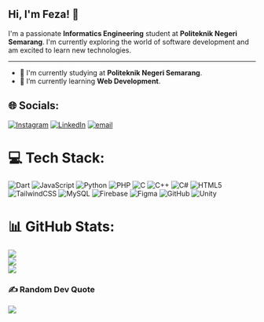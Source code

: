 ## Hi, I'm Feza! 👋

<p>
  I'm a passionate <b>Informatics Engineering</b> student at <b>Politeknik Negeri Semarang</b>. I'm currently exploring the world of software development and am excited to learn new technologies.
</p>

---

- 🏫 I'm currently studying at **Politeknik Negeri Semarang**.
- 🌱 I’m currently learning **Web Development**.

## 🌐 Socials:
[![Instagram](https://img.shields.io/badge/Instagram-%23E4405F.svg?logo=Instagram&logoColor=white)](https://instagram.com/fezarzky) [![LinkedIn](https://img.shields.io/badge/LinkedIn-%230077B5.svg?logo=linkedin&logoColor=white)](https://linkedin.com/in/fezarizky) [![email](https://img.shields.io/badge/Email-D14836?logo=gmail&logoColor=white)](mailto:fezarpp@gmail.com) 

# 💻 Tech Stack:
![Dart](https://img.shields.io/badge/dart-%230175C2.svg?style=for-the-badge&logo=dart&logoColor=white) ![JavaScript](https://img.shields.io/badge/javascript-%23323330.svg?style=for-the-badge&logo=javascript&logoColor=%23F7DF1E) ![Python](https://img.shields.io/badge/python-3670A0?style=for-the-badge&logo=python&logoColor=ffdd54) ![PHP](https://img.shields.io/badge/php-%23777BB4.svg?style=for-the-badge&logo=php&logoColor=white) ![C](https://img.shields.io/badge/c-%2300599C.svg?style=for-the-badge&logo=c&logoColor=white) ![C++](https://img.shields.io/badge/c++-%2300599C.svg?style=for-the-badge&logo=c%2B%2B&logoColor=white) ![C#](https://img.shields.io/badge/c%23-%23239120.svg?style=for-the-badge&logo=csharp&logoColor=white) ![HTML5](https://img.shields.io/badge/html5-%23E34F26.svg?style=for-the-badge&logo=html5&logoColor=white) ![TailwindCSS](https://img.shields.io/badge/tailwindcss-%2338B2AC.svg?style=for-the-badge&logo=tailwind-css&logoColor=white) ![MySQL](https://img.shields.io/badge/mysql-4479A1.svg?style=for-the-badge&logo=mysql&logoColor=white) ![Firebase](https://img.shields.io/badge/firebase-a08021?style=for-the-badge&logo=firebase&logoColor=ffcd34) ![Figma](https://img.shields.io/badge/figma-%23F24E1E.svg?style=for-the-badge&logo=figma&logoColor=white) ![GitHub](https://img.shields.io/badge/github-%23121011.svg?style=for-the-badge&logo=github&logoColor=white) ![Unity](https://img.shields.io/badge/unity-%23000000.svg?style=for-the-badge&logo=unity&logoColor=white)
# 📊 GitHub Stats:
![](https://github-readme-stats.vercel.app/api?username=fezarzky&theme=codeSTACKr&hide_border=true&include_all_commits=false&count_private=false)<br/>
![](https://nirzak-streak-stats.vercel.app/?user=fezarzky&theme=codeSTACKr&hide_border=true)<br/>
![](https://github-readme-stats.vercel.app/api/top-langs/?username=fezarzky&theme=codeSTACKr&hide_border=true&include_all_commits=false&count_private=false&layout=compact)

### ✍️ Random Dev Quote
![](https://quotes-github-readme.vercel.app/api?type=horizontal&theme=gruvbox)

<!-- Proudly created with GPRM ( https://gprm.itsvg.in ) -->
